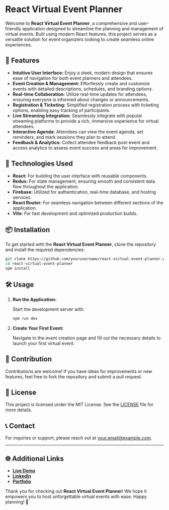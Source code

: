 # React Virtual Event Planner

Welcome to **React Virtual Event Planner**, a comprehensive and user-friendly application designed to streamline the planning and management of virtual events. Built using modern React features, this project serves as a versatile solution for event organizers looking to create seamless online experiences.

## 🚀 Features

- **Intuitive User Interface:** Enjoy a sleek, modern design that ensures ease of navigation for both event planners and attendees.
- **Event Creation & Management:** Effortlessly create and customize events with detailed descriptions, schedules, and branding options.
- **Real-time Collaboration:** Utilize real-time updates for attendees, ensuring everyone is informed about changes or announcements.
- **Registration & Ticketing:** Simplified registration process with ticketing options, enabling easy tracking of participants.
- **Live Streaming Integration:** Seamlessly integrate with popular streaming platforms to provide a rich, immersive experience for virtual attendees.
- **Interactive Agenda:** Attendees can view the event agenda, set reminders, and mark sessions they plan to attend.
- **Feedback & Analytics:** Collect attendee feedback post-event and access analytics to assess event success and areas for improvement.

## 🔧 Technologies Used

- **React:** For building the user interface with reusable components.
- **Redux:** For state management, ensuring smooth and consistent data flow throughout the application.
- **Firebase:** Utilized for authentication, real-time database, and hosting services.
- **React Router:** For seamless navigation between different sections of the application.
- **Vite:** For fast development and optimized production builds.

## 📦 Installation

To get started with the **React Virtual Event Planner**, clone the repository and install the required dependencies:

```bash
git clone https://github.com/yourusername/react-virtual-event-planner.git
cd react-virtual-event-planner
npm install
```

## 🛠 Usage

1. **Run the Application:**

   Start the development server with:

   ```bash
   npm run dev
   ```

2. **Create Your First Event:**

   Navigate to the event creation page and fill out the necessary details to launch your first virtual event.

## 🌟 Contribution

Contributions are welcome! If you have ideas for improvements or new features, feel free to fork the repository and submit a pull request. 

## 📄 License

This project is licensed under the MIT License. See the [LICENSE](LICENSE) file for more details.

## 📞 Contact

For inquiries or support, please reach out at [your.email@example.com](mailto:your.email@example.com).

---

## 🌐 Additional Links

- **[Live Demo](http://your-live-demo-link.com)**
- **[LinkedIn](http://your-linkedin-profile.com)**
- **[Portfolio](http://your-portfolio-website.com)**

Thank you for checking out **React Virtual Event Planner**! We hope it empowers you to host unforgettable virtual events with ease. Happy planning! 🎉
